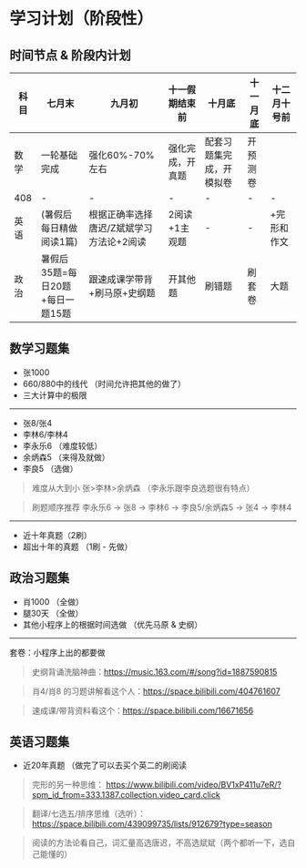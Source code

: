# 学习计划（阶段性）

## 时间节点 & 阶段内计划

|  科目   | 七月末  |   九月初   |  十一假期结束前 |  十月底 | 十一月底 |  十二月十号前 |
|  ----  | ----  |  ----  | ----  |  ----  | ----  |  ----  |
| 数学  | 一轮基础完成 |  强化60%-70%左右 | 强化完成，开真题 | 配套习题集完成，开模拟卷|开预测卷|
| 408  | - |-|-|-|-|-|-|
| 英语  | (暑假后每日精做阅读1篇) |根据正确率选择唐迟/Z斌斌学习方法论+2阅读|2阅读+1主观题|-|-|+完形和作文|-|
| 政治  | 暑假后35题=每日20题+每日一题15题 |跟速成课学带背+刷马原+史纲题|开其他题|刷错题|刷套卷|大题|-|

## 数学习题集

- 张1000
- 660/880中的线代 （时间允许把其他的做了）
- 三大计算中的极限

---

- 张8/张4
- 李林6/李林4
- 李永乐6 （难度较低）
- 余炳森5 （来得及就做）
- 李良5   （选做）

> 难度从大到小   张>李林>余炳森   （李永乐跟李良选题很有特点）

> 刷题顺序推荐    李永乐6 ->  张8  ->  李林6  ->  李良5/余炳森5  -> 张4 -> 李林4
---

- 近十年真题（2刷）
- 超出十年的真题 （1刷 - 先做）

## 政治习题集

- 肖1000 （全做）
- 腿30天 （全做）
- 其他小程序上的根据时间选做 （优先马原 & 史纲）

---

套卷：小程序上出的都要做

> 史纲背诵洗脑神曲：https://music.163.com/#/song?id=1887590815

> 肖4/肖8 的习题讲解看这个人：https://space.bilibili.com/404761607

> 速成课/带背资料看这个：https://space.bilibili.com/16671656

## 英语习题集

- 近20年真题  （做完了可以去买个英二的刷阅读

> 完形的另一种思维： https://www.bilibili.com/video/BV1xP411u7eR/?spm_id_from=333.1387.collection.video_card.click

> 翻译/七选五/排序思维（选听）：https://space.bilibili.com/439099735/lists/912679?type=season

> 阅读的方法论看自己，词汇量高选唐迟，不高选斌斌（两个都听一下，选自己能懂的）
